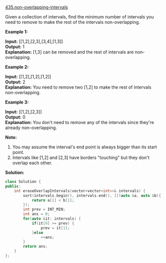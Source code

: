 [435.non-overlapping-intervals](https://leetcode.com/problems/non-overlapping-intervals/)  

Given a collection of intervals, find the minimum number of intervals you need to remove to make the rest of the intervals non-overlapping.

**Example 1:**

  
**Input:** \[\[1,2\],\[2,3\],\[3,4\],\[1,3\]\]  
**Output:** 1  
**Explanation:** \[1,3\] can be removed and the rest of intervals are non-overlapping.  

**Example 2:**

  
**Input:** \[\[1,2\],\[1,2\],\[1,2\]\]  
**Output:** 2  
**Explanation:** You need to remove two \[1,2\] to make the rest of intervals non-overlapping.  

**Example 3:**

  
**Input:** \[\[1,2\],\[2,3\]\]  
**Output:** 0  
**Explanation:** You don't need to remove any of the intervals since they're already non-overlapping.  

**Note:**

1.  You may assume the interval's end point is always bigger than its start point.
2.  Intervals like \[1,2\] and \[2,3\] have borders "touching" but they don't overlap each other.  



**Solution:**  

```cpp
class Solution {
public:
    int eraseOverlapIntervals(vector<vector<int>>& intervals) {
        sort(intervals.begin(), intervals.end(), [](auto &a, auto &b){
            return a[1] < b[1];
        });
        int prev = INT_MIN;
        int ans = 0;
        for(auto &it: intervals) {
            if(it[0] >= prev) {
                prev = it[1];
            }else
                ++ans;
        }
        return ans;
    }
};
```
      